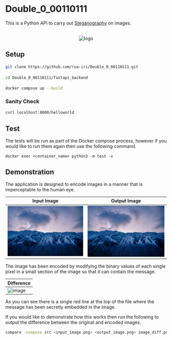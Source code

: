 # Double_0_00110111

This is a Python API to carry out [Steganography](https://en.wikipedia.org/wiki/Steganography) on images.

<div align="center">
  <div>
    </div>
      <br>
    <img src="https://github.com/rua-iri/Double_0_00110111/assets/117874491/87f53b7e-528d-4304-a6ec-6513dc41e9f3" alt="logo" width="35%" />
  <br>
</div>

## Setup

```bash
git clone https://github.com/rua-iri/Double_0_00110111.git

cd Double_0_00110111/fastapi_backend

docker compose up --build
```

### Sanity Check

```bash
curl localhost:8000/helloworld
```

## Test

The tests will be run as part of the Docker compose process, however if you would like to run them again then use the following command.

```
docker exec <container_name> python3 -m test -v
```

## Demonstration

The application is designed to encode images in a manner that is imperceptable to the human eye.

| Input Image                                                                                                    | Output Image                                                                                                           |
| -------------------------------------------------------------------------------------------------------------- | ---------------------------------------------------------------------------------------------------------------------- |
| ![image](https://raw.githubusercontent.com/rua-iri/Double_0_00110111/refs/heads/main/fastapi_backend/sample_images/sample.png) | ![image](https://raw.githubusercontent.com/rua-iri/Double_0_00110111/refs/heads/main/fastapi_backend/sample_images/sample_encoded.png) |

The image has been encoded by modifying the binary values of each single pixel in a small section of the image so that it can contain the message.

| Difference                                                                                |
| ----------------------------------------------------------------------------------------- |
| ![image](https://github.com/user-attachments/assets/df57e53d-75cd-42a8-a22c-547868a46261) |

As you can see there is a single red line at the top of the file where the message has been secretly embedded in the image.

If you would like to demonstrate how this works then run the following to output the difference between the original and encoded images.

```bash
compare -compose src <input_image.png> <output_image.png> image_diff.png
```
